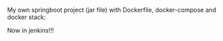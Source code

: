 My own springboot project (jar file) with Dockerfile, docker-compose and docker stack:

Now in jenkins!!!